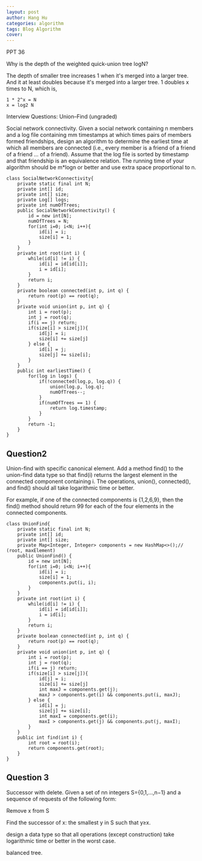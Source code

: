 ```yaml
---
layout: post
author: Hang Hu
categories: algorithm
tags: Blog Algorithm 
cover: 
---
```


PPT 36

Why is the depth of the weighted quick-union tree logN?

The depth of smaller tree increases 1 when it's merged into a larger tree. And it at least doubles because it's merged into a larger tree. 1 doubles x times to N, which is,

```
1 * 2^x = N
x = log2 N
```



Interview Questions: Union–Find (ungraded)



Social network connectivity. Given a social network containing n members and a log file containing mm timestamps at which times pairs of members formed friendships, design an algorithm to determine the earliest time at which all members are connected (i.e., every member is a friend of a friend of a friend ... of a friend). Assume that the log file is sorted by timestamp and that friendship is an equivalence relation. The running time of your algorithm should be m*logn or better and use extra space proportional to n.


```
class SocialNetworkConnectivity{
    private static final int N;
    private int[] id;
    private int[] size;
    private Log[] logs;
    private int numOfTrees;
    public SocialNetworkConnectivity() {
        id = new int[N];
        numOfTrees = N;
        for(int i=0; i<N; i++){
            id[i] = i;
            size[i] = 1;
        }
    }
    private int root(int i) {
        while(id[i] != i) {
            id[i] = id[id[i]];
            i = id[i];
        }
        return i;
    }
    private boolean connected(int p, int q) {
        return root(p) == root(q);
    }
    private void union(int p, int q) {
        int i = root(p);
        int j = root(q);
        if(i == j) return;
        if(size[i] > size[j]){
            id[j] = i;
            size[i] += size[j]
        } else {
            id[i] = j;
            size[j] += size[i];
        }
    }
    public int earliestTime() {
        for(log in logs) {
            if(!connected(log.p, log.q)) {
                union(log.p, log.q);
                numOfTrees--;
            }
            if(numOfTrees == 1) {
                return log.timestamp;
            }
        }
        return -1;
    }
}
```



## Question2 


Union-find with specific canonical element. Add a method find() to the union-find data type so that find(i) returns the largest element in the connected component containing i. The operations, union(), connected(), and find() should all take logarithmic time or better.


For example, if one of the connected components is {1,2,6,9}, then the find() method should return 99 for each of the four elements in the connected components.


```
class UnionFind{
    private static final int N;
    private int[] id;
    private int[] size;
    private Map<Integer, Integer> components = new HashMap<>();// (root, maxElement)
    public UnionFind() {
        id = new int[N];
        for(int i=0; i<N; i++){
            id[i] = i;
            size[i] = 1;
            components.put(i, i);
        }
    }
    private int root(int i) {
        while(id[i] != i) {
            id[i] = id[id[i]];
            i = id[i];
        }
        return i;
    }
    private boolean connected(int p, int q) {
        return root(p) == root(q);
    }
    private void union(int p, int q) {
        int i = root(p);
        int j = root(q);
        if(i == j) return;
        if(size[i] > size[j]){
            id[j] = i;
            size[i] += size[j]
            int maxJ = components.get(j);
            maxJ > components.get(i) && components.put(i, maxJ);
        } else {
            id[i] = j;
            size[j] += size[i];
            int maxI = components.get(i);
            maxI > components.get(j) && components.put(j, maxI);
        }
    }
    public int find(int i) {
        int root = root(i);
        return components.get(root);
    }
}
```


## Question 3


Successor with delete. Given a set of nn integers S={0,1,...,n−1} and a sequence of requests of the following form:


Remove x from S

Find the successor of x: the smallest y in S such that y≥x.

design a data type so that all operations (except construction) take logarithmic time or better in the worst case.


balanced tree.

